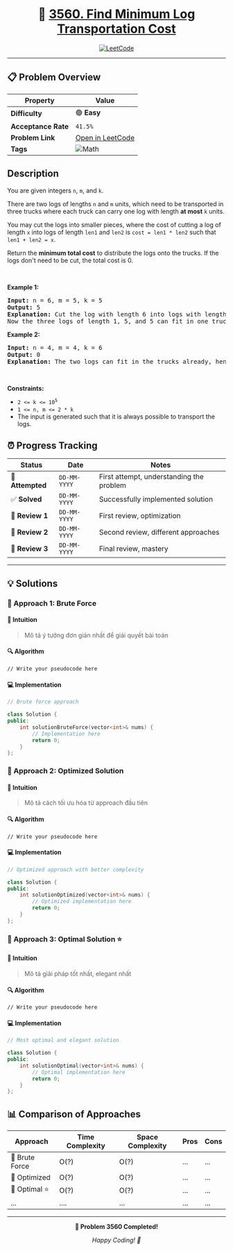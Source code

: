 <div align="center">

# 🧠 [3560. Find Minimum Log Transportation Cost](https://leetcode.com/problems/find-minimum-log-transportation-cost/)

[![LeetCode](https://img.shields.io/badge/LeetCode-Problem%203560-FFA116?style=for-the-badge&logo=leetcode&logoColor=white)](https://leetcode.com/problems/find-minimum-log-transportation-cost/)

</div>

---

## 📋 Problem Overview

| Property            | Value                                                                                   |
| ------------------- | --------------------------------------------------------------------------------------- |
| **Difficulty**      | 🟢 **Easy**                                                                             |
| **Acceptance Rate** | `41.5%`                                                                                 |
| **Problem Link**    | [Open in LeetCode](https://leetcode.com/problems/find-minimum-log-transportation-cost/) |
| **Tags**            | ![Math](https://img.shields.io/badge/-Math-blue?style=flat-square)                      |

## Description

<!-- description:start -->

<p>You are given integers <code>n</code>, <code>m</code>, and <code>k</code>.</p>

<p>There are two logs of lengths <code>n</code> and <code>m</code> units, which need to be transported in three trucks where each truck can carry one log with length <strong>at most</strong> <code>k</code> units.</p>

<p>You may cut the logs into smaller pieces, where the cost of cutting a log of length <code>x</code> into logs of length <code>len1</code> and <code>len2</code> is <code>cost = len1 * len2</code> such that <code>len1 + len2 = x</code>.</p>

<p>Return the <strong>minimum total cost</strong> to distribute the logs onto the trucks. If the logs don't need to be cut, the total cost is 0.</p>

<p>&nbsp;</p>
<p><strong class="example">Example 1:</strong></p>

<pre>
<strong>Input:</strong> n = 6, m = 5, k = 5
<strong>Output:</strong> 5
<strong>Explanation:</strong> Cut the log with length 6 into logs with length 1 and 5, at a cost equal to 1 * 5 = 5. 
Now the three logs of length 1, 5, and 5 can fit in one truck each.
</pre>

<p><strong class="example">Example 2:</strong></p>

<pre>
<strong>Input:</strong> n = 4, m = 4, k = 6
<strong>Output:</strong> 0
<strong>Explanation:</strong> The two logs can fit in the trucks already, hence we don't need to cut the logs.
</pre>

<p>&nbsp;</p>
<p><strong>Constraints:</strong></p>

<ul>
    <li><code>2 &lt;= k &lt;= 10<sup>5</sup></code></li>
    <li><code>1 &lt;= n, m &lt;= 2 * k</code></li>
    <li>The input is generated such that it is always possible to transport the logs.</li>
</ul>

<!-- description:end -->

## ⏰ Progress Tracking

| Status           | Date         | Notes                                    |
| ---------------- | ------------ | ---------------------------------------- |
| 🎯 **Attempted** | `DD-MM-YYYY` | First attempt, understanding the problem |
| ✅ **Solved**    | `DD-MM-YYYY` | Successfully implemented solution        |
| 🔄 **Review 1**  | `DD-MM-YYYY` | First review, optimization               |
| 🔄 **Review 2**  | `DD-MM-YYYY` | Second review, different approaches      |
| 🔄 **Review 3**  | `DD-MM-YYYY` | Final review, mastery                    |

---

## 💡 Solutions

### 🥉 Approach 1: Brute Force

#### 📝 Intuition

> Mô tả ý tưởng đơn giản nhất để giải quyết bài toán

#### 🔍 Algorithm

```pseudo
// Write your pseudocode here
```

#### 💻 Implementation

```cpp
// Brute force approach

class Solution {
public:
    int solutionBruteForce(vector<int>& nums) {
        // Implementation here
        return 0;
    }
};
```

### 🥈 Approach 2: Optimized Solution

#### 📝 Intuition

> Mô tả cách tối ưu hóa từ approach đầu tiên

#### 🔍 Algorithm

```pseudo
// Write your pseudocode here
```

#### 💻 Implementation

```cpp
// Optimized approach with better complexity

class Solution {
public:
    int solutionOptimized(vector<int>& nums) {
        // Optimized implementation here
        return 0;
    }
};
```

### 🥇 Approach 3: Optimal Solution ⭐

#### 📝 Intuition

> Mô tả giải pháp tốt nhất, elegant nhất

#### 🔍 Algorithm

```pseudo
// Write your pseudocode here
```

#### 💻 Implementation

```cpp
// Most optimal and elegant solution

class Solution {
public:
    int solutionOptimal(vector<int>& nums) {
        // Optimal implementation here
        return 0;
    }
};
```

## 📊 Comparison of Approaches

| Approach       | Time Complexity | Space Complexity | Pros | Cons |
| -------------- | --------------- | ---------------- | ---- | ---- |
| 🥉 Brute Force | O(?)            | O(?)             | ...  | ...  |
| 🥈 Optimized   | O(?)            | O(?)             | ...  | ...  |
| 🥇 Optimal ⭐  | O(?)            | O(?)             | ...  | ...  |
| ...            | ....            | ...              | ...  | ...  |

---

<div align="center">

**🎯 Problem 3560 Completed!**

_Happy Coding! 🚀_

</div>
